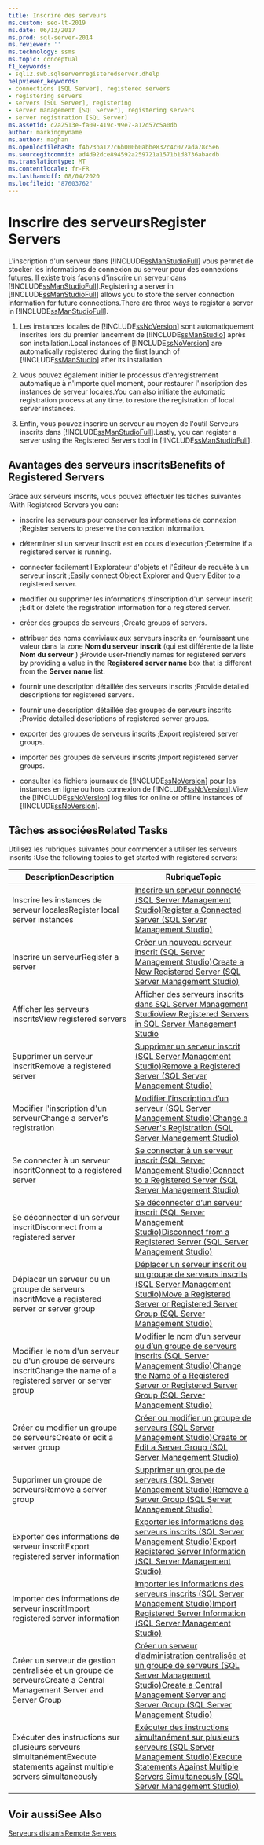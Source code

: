 ```yaml
---
title: Inscrire des serveurs
ms.custom: seo-lt-2019
ms.date: 06/13/2017
ms.prod: sql-server-2014
ms.reviewer: ''
ms.technology: ssms
ms.topic: conceptual
f1_keywords:
- sql12.swb.sqlserverregisteredserver.dhelp
helpviewer_keywords:
- connections [SQL Server], registered servers
- registering servers
- servers [SQL Server], registering
- server management [SQL Server], registering servers
- server registration [SQL Server]
ms.assetid: c2a2513e-fa09-419c-99e7-a12d57c5a0db
author: markingmyname
ms.author: maghan
ms.openlocfilehash: f4b23ba127c6b000b0abbe832c4c072ada78c5e6
ms.sourcegitcommit: ad4d92dce894592a259721a1571b1d8736abacdb
ms.translationtype: MT
ms.contentlocale: fr-FR
ms.lasthandoff: 08/04/2020
ms.locfileid: "87603762"
---
```

# <a name="register-servers"></a><span data-ttu-id="1077d-102">Inscrire des serveurs</span><span class="sxs-lookup"><span data-stu-id="1077d-102">Register Servers</span></span>
  <span data-ttu-id="1077d-103">L'inscription d'un serveur dans [!INCLUDE[ssManStudioFull](../../includes/ssmanstudiofull-md.md)] vous permet de stocker les informations de connexion au serveur pour des connexions futures. Il existe trois façons d'inscrire un serveur dans [!INCLUDE[ssManStudioFull](../../includes/ssmanstudiofull-md.md)].</span><span class="sxs-lookup"><span data-stu-id="1077d-103">Registering a server in [!INCLUDE[ssManStudioFull](../../includes/ssmanstudiofull-md.md)] allows you to store the server connection information for future connections.There are three ways to register a server in [!INCLUDE[ssManStudioFull](../../includes/ssmanstudiofull-md.md)].</span></span>  
  
1.  <span data-ttu-id="1077d-104">Les instances locales de [!INCLUDE[ssNoVersion](../../includes/ssnoversion-md.md)] sont automatiquement inscrites lors du premier lancement de [!INCLUDE[ssManStudio](../../includes/ssmanstudio-md.md)] après son installation.</span><span class="sxs-lookup"><span data-stu-id="1077d-104">Local instances of [!INCLUDE[ssNoVersion](../../includes/ssnoversion-md.md)] are automatically registered during the first launch of [!INCLUDE[ssManStudio](../../includes/ssmanstudio-md.md)] after its installation.</span></span>  
  
2.  <span data-ttu-id="1077d-105">Vous pouvez également initier le processus d'enregistrement automatique à n'importe quel moment, pour restaurer l'inscription des instances de serveur locales.</span><span class="sxs-lookup"><span data-stu-id="1077d-105">You can also initiate the automatic registration process at any time, to restore the registration of local server instances.</span></span>  
  
3.  <span data-ttu-id="1077d-106">Enfin, vous pouvez inscrire un serveur au moyen de l'outil Serveurs inscrits dans [!INCLUDE[ssManStudioFull](../../includes/ssmanstudiofull-md.md)].</span><span class="sxs-lookup"><span data-stu-id="1077d-106">Lastly, you can register a server using the Registered Servers tool in [!INCLUDE[ssManStudioFull](../../includes/ssmanstudiofull-md.md)].</span></span>  
  
## <a name="benefits-of-registered-servers"></a><span data-ttu-id="1077d-107">Avantages des serveurs inscrits</span><span class="sxs-lookup"><span data-stu-id="1077d-107">Benefits of Registered Servers</span></span>  
 <span data-ttu-id="1077d-108">Grâce aux serveurs inscrits, vous pouvez effectuer les tâches suivantes :</span><span class="sxs-lookup"><span data-stu-id="1077d-108">With Registered Servers you can:</span></span>  
  
-   <span data-ttu-id="1077d-109">inscrire les serveurs pour conserver les informations de connexion ;</span><span class="sxs-lookup"><span data-stu-id="1077d-109">Register servers to preserve the connection information.</span></span>  
  
-   <span data-ttu-id="1077d-110">déterminer si un serveur inscrit est en cours d'exécution ;</span><span class="sxs-lookup"><span data-stu-id="1077d-110">Determine if a registered server is running.</span></span>  
  
-   <span data-ttu-id="1077d-111">connecter facilement l'Explorateur d'objets et l'Éditeur de requête à un serveur inscrit ;</span><span class="sxs-lookup"><span data-stu-id="1077d-111">Easily connect Object Explorer and Query Editor to a registered server.</span></span>  
  
-   <span data-ttu-id="1077d-112">modifier ou supprimer les informations d'inscription d'un serveur inscrit ;</span><span class="sxs-lookup"><span data-stu-id="1077d-112">Edit or delete the registration information for a registered server.</span></span>  
  
-   <span data-ttu-id="1077d-113">créer des groupes de serveurs ;</span><span class="sxs-lookup"><span data-stu-id="1077d-113">Create groups of servers.</span></span>  
  
-   <span data-ttu-id="1077d-114">attribuer des noms conviviaux aux serveurs inscrits en fournissant une valeur dans la zone **Nom du serveur inscrit** (qui est différente de la liste **Nom du serveur** ) ;</span><span class="sxs-lookup"><span data-stu-id="1077d-114">Provide user-friendly names for registered servers by providing a value in the **Registered server name** box that is different from the **Server name** list.</span></span>  
  
-   <span data-ttu-id="1077d-115">fournir une description détaillée des serveurs inscrits ;</span><span class="sxs-lookup"><span data-stu-id="1077d-115">Provide detailed descriptions for registered servers.</span></span>  
  
-   <span data-ttu-id="1077d-116">fournir une description détaillée des groupes de serveurs inscrits ;</span><span class="sxs-lookup"><span data-stu-id="1077d-116">Provide detailed descriptions of registered server groups.</span></span>  
  
-   <span data-ttu-id="1077d-117">exporter des groupes de serveurs inscrits ;</span><span class="sxs-lookup"><span data-stu-id="1077d-117">Export registered server groups.</span></span>  
  
-   <span data-ttu-id="1077d-118">importer des groupes de serveurs inscrits ;</span><span class="sxs-lookup"><span data-stu-id="1077d-118">Import registered server groups.</span></span>  
  
-   <span data-ttu-id="1077d-119">consulter les fichiers journaux de [!INCLUDE[ssNoVersion](../../includes/ssnoversion-md.md)] pour les instances en ligne ou hors connexion de [!INCLUDE[ssNoVersion](../../includes/ssnoversion-md.md)].</span><span class="sxs-lookup"><span data-stu-id="1077d-119">View the [!INCLUDE[ssNoVersion](../../includes/ssnoversion-md.md)] log files for online or offline instances of [!INCLUDE[ssNoVersion](../../includes/ssnoversion-md.md)].</span></span>  
  
## <a name="related-tasks"></a><span data-ttu-id="1077d-120">Tâches associées</span><span class="sxs-lookup"><span data-stu-id="1077d-120">Related Tasks</span></span>  
 <span data-ttu-id="1077d-121">Utilisez les rubriques suivantes pour commencer à utiliser les serveurs inscrits :</span><span class="sxs-lookup"><span data-stu-id="1077d-121">Use the following topics to get started with registered servers:</span></span>  
  
|<span data-ttu-id="1077d-122">**Description**</span><span class="sxs-lookup"><span data-stu-id="1077d-122">**Description**</span></span>|<span data-ttu-id="1077d-123">**Rubrique**</span><span class="sxs-lookup"><span data-stu-id="1077d-123">**Topic**</span></span>|  
|---------------------|---------------|  
|<span data-ttu-id="1077d-124">Inscrire les instances de serveur locales</span><span class="sxs-lookup"><span data-stu-id="1077d-124">Register local server instances</span></span>|[<span data-ttu-id="1077d-125">Inscrire un serveur connecté &#40;SQL Server Management Studio&#41;</span><span class="sxs-lookup"><span data-stu-id="1077d-125">Register a Connected Server &#40;SQL Server Management Studio&#41;</span></span>](register-a-connected-server-sql-server-management-studio.md)|  
|<span data-ttu-id="1077d-126">Inscrire un serveur</span><span class="sxs-lookup"><span data-stu-id="1077d-126">Register a server</span></span>|[<span data-ttu-id="1077d-127">Créer un nouveau serveur inscrit &#40;SQL Server Management Studio&#41;</span><span class="sxs-lookup"><span data-stu-id="1077d-127">Create a New Registered Server &#40;SQL Server Management Studio&#41;</span></span>](create-a-new-registered-server-sql-server-management-studio.md)|  
|<span data-ttu-id="1077d-128">Afficher les serveurs inscrits</span><span class="sxs-lookup"><span data-stu-id="1077d-128">View registered servers</span></span>|[<span data-ttu-id="1077d-129">Afficher des serveurs inscrits dans SQL Server Management Studio</span><span class="sxs-lookup"><span data-stu-id="1077d-129">View Registered Servers in SQL Server Management Studio</span></span>](view-registered-servers-in-sql-server-management-studio.md)|  
|<span data-ttu-id="1077d-130">Supprimer un serveur inscrit</span><span class="sxs-lookup"><span data-stu-id="1077d-130">Remove a registered server</span></span>|[<span data-ttu-id="1077d-131">Supprimer un serveur inscrit &#40;SQL Server Management Studio&#41;</span><span class="sxs-lookup"><span data-stu-id="1077d-131">Remove a Registered Server &#40;SQL Server Management Studio&#41;</span></span>](remove-a-registered-server-sql-server-management-studio.md)|  
|<span data-ttu-id="1077d-132">Modifier l'inscription d'un serveur</span><span class="sxs-lookup"><span data-stu-id="1077d-132">Change a server's registration</span></span>|[<span data-ttu-id="1077d-133">Modifier l’inscription d’un serveur &#40;SQL Server Management Studio&#41;</span><span class="sxs-lookup"><span data-stu-id="1077d-133">Change a Server's Registration &#40;SQL Server Management Studio&#41;</span></span>](change-a-server-s-registration-sql-server-management-studio.md)|  
|<span data-ttu-id="1077d-134">Se connecter à un serveur inscrit</span><span class="sxs-lookup"><span data-stu-id="1077d-134">Connect to a registered server</span></span>|[<span data-ttu-id="1077d-135">Se connecter à un serveur inscrit &#40;SQL Server Management Studio&#41;</span><span class="sxs-lookup"><span data-stu-id="1077d-135">Connect to a Registered Server &#40;SQL Server Management Studio&#41;</span></span>](connect-to-a-registered-server-sql-server-management-studio.md)|  
|<span data-ttu-id="1077d-136">Se déconnecter d'un serveur inscrit</span><span class="sxs-lookup"><span data-stu-id="1077d-136">Disconnect from a registered server</span></span>|[<span data-ttu-id="1077d-137">Se déconnecter d’un serveur inscrit &#40;SQL Server Management Studio&#41;</span><span class="sxs-lookup"><span data-stu-id="1077d-137">Disconnect from a Registered Server &#40;SQL Server Management Studio&#41;</span></span>](disconnect-from-a-registered-server-sql-server-management-studio.md)|  
|<span data-ttu-id="1077d-138">Déplacer un serveur ou un groupe de serveurs inscrit</span><span class="sxs-lookup"><span data-stu-id="1077d-138">Move a registered server or server group</span></span>|[<span data-ttu-id="1077d-139">Déplacer un serveur inscrit ou un groupe de serveurs inscrits &#40;SQL Server Management Studio&#41;</span><span class="sxs-lookup"><span data-stu-id="1077d-139">Move a Registered Server or Registered Server Group &#40;SQL Server Management Studio&#41;</span></span>](move-a-registered-server-or-registered-server-group.md)|  
|<span data-ttu-id="1077d-140">Modifier le nom d'un serveur ou d'un groupe de serveurs inscrit</span><span class="sxs-lookup"><span data-stu-id="1077d-140">Change the name of a registered server or server group</span></span>|[<span data-ttu-id="1077d-141">Modifier le nom d’un serveur ou d’un groupe de serveurs inscrits &#40;SQL Server Management Studio&#41;</span><span class="sxs-lookup"><span data-stu-id="1077d-141">Change the Name of a Registered Server or Registered Server Group &#40;SQL Server Management Studio&#41;</span></span>](change-the-name-of-registered-server-or-registered-server-group.md)|  
|<span data-ttu-id="1077d-142">Créer ou modifier un groupe de serveurs</span><span class="sxs-lookup"><span data-stu-id="1077d-142">Create or edit a server group</span></span>|[<span data-ttu-id="1077d-143">Créer ou modifier un groupe de serveurs &#40;SQL Server Management Studio&#41;</span><span class="sxs-lookup"><span data-stu-id="1077d-143">Create or Edit a Server Group &#40;SQL Server Management Studio&#41;</span></span>](create-or-edit-a-server-group-sql-server-management-studio.md)|  
|<span data-ttu-id="1077d-144">Supprimer un groupe de serveurs</span><span class="sxs-lookup"><span data-stu-id="1077d-144">Remove a server group</span></span>|[<span data-ttu-id="1077d-145">Supprimer un groupe de serveurs &#40;SQL Server Management Studio&#41;</span><span class="sxs-lookup"><span data-stu-id="1077d-145">Remove a Server Group &#40;SQL Server Management Studio&#41;</span></span>](remove-a-server-group-sql-server-management-studio.md)|  
|<span data-ttu-id="1077d-146">Exporter des informations de serveur inscrit</span><span class="sxs-lookup"><span data-stu-id="1077d-146">Export registered server information</span></span>|[<span data-ttu-id="1077d-147">Exporter les informations des serveurs inscrits &#40;SQL Server Management Studio&#41;</span><span class="sxs-lookup"><span data-stu-id="1077d-147">Export Registered Server Information &#40;SQL Server Management Studio&#41;</span></span>](export-registered-server-information-sql-server-management-studio.md)|  
|<span data-ttu-id="1077d-148">Importer des informations de serveur inscrit</span><span class="sxs-lookup"><span data-stu-id="1077d-148">Import registered server information</span></span>|[<span data-ttu-id="1077d-149">Importer les informations des serveurs inscrits &#40;SQL Server Management Studio&#41;</span><span class="sxs-lookup"><span data-stu-id="1077d-149">Import Registered Server Information &#40;SQL Server Management Studio&#41;</span></span>](import-registered-server-information-sql-server-management-studio.md)|  
|<span data-ttu-id="1077d-150">Créer un serveur de gestion centralisée et un groupe de serveurs</span><span class="sxs-lookup"><span data-stu-id="1077d-150">Create a Central Management Server and Server Group</span></span>|[<span data-ttu-id="1077d-151">Créer un serveur d’administration centralisée et un groupe de serveurs &#40;SQL Server Management Studio&#41;</span><span class="sxs-lookup"><span data-stu-id="1077d-151">Create a Central Management Server and Server Group &#40;SQL Server Management Studio&#41;</span></span>](create-a-central-management-server-and-server-group.md)|  
|<span data-ttu-id="1077d-152">Exécuter des instructions sur plusieurs serveurs simultanément</span><span class="sxs-lookup"><span data-stu-id="1077d-152">Execute statements against multiple servers simultaneously</span></span>|[<span data-ttu-id="1077d-153">Exécuter des instructions simultanément sur plusieurs serveurs &#40;SQL Server Management Studio&#41;</span><span class="sxs-lookup"><span data-stu-id="1077d-153">Execute Statements Against Multiple Servers Simultaneously &#40;SQL Server Management Studio&#41;</span></span>](execute-statements-against-multiple-servers-simultaneously.md)|  
  
## <a name="see-also"></a><span data-ttu-id="1077d-154">Voir aussi</span><span class="sxs-lookup"><span data-stu-id="1077d-154">See Also</span></span>  
 [<span data-ttu-id="1077d-155">Serveurs distants</span><span class="sxs-lookup"><span data-stu-id="1077d-155">Remote Servers</span></span>](../../database-engine/configure-windows/remote-servers.md)  
  
  
